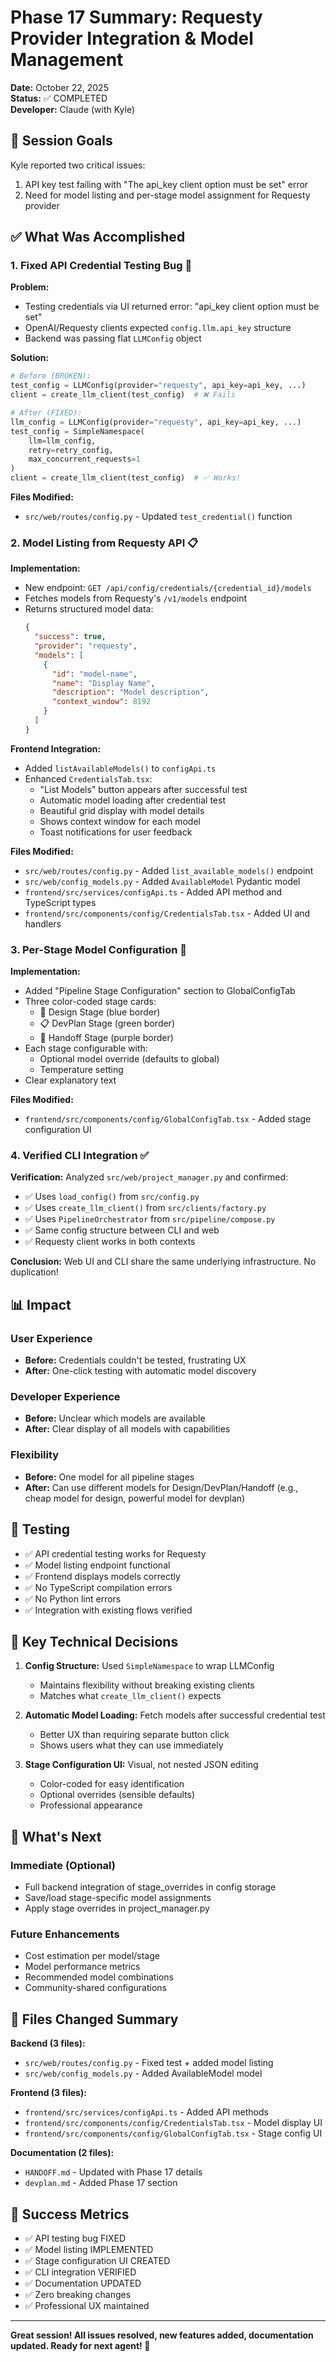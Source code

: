 # Phase 17 Summary: Requesty Provider Integration & Model Management

**Date:** October 22, 2025  
**Status:** ✅ COMPLETED  
**Developer:** Claude (with Kyle)

## 🎯 Session Goals

Kyle reported two critical issues:
1. API key test failing with "The api_key client option must be set" error
2. Need for model listing and per-stage model assignment for Requesty provider

## ✅ What Was Accomplished

### 1. Fixed API Credential Testing Bug 🔧

**Problem:**
- Testing credentials via UI returned error: "api_key client option must be set"
- OpenAI/Requesty clients expected `config.llm.api_key` structure
- Backend was passing flat `LLMConfig` object

**Solution:**
```python
# Before (BROKEN):
test_config = LLMConfig(provider="requesty", api_key=api_key, ...)
client = create_llm_client(test_config)  # ❌ Fails

# After (FIXED):
llm_config = LLMConfig(provider="requesty", api_key=api_key, ...)
test_config = SimpleNamespace(
    llm=llm_config,
    retry=retry_config,
    max_concurrent_requests=1
)
client = create_llm_client(test_config)  # ✅ Works!
```

**Files Modified:**
- `src/web/routes/config.py` - Updated `test_credential()` function

### 2. Model Listing from Requesty API 📋

**Implementation:**
- New endpoint: `GET /api/config/credentials/{credential_id}/models`
- Fetches models from Requesty's `/v1/models` endpoint
- Returns structured model data:
  ```json
  {
    "success": true,
    "provider": "requesty",
    "models": [
      {
        "id": "model-name",
        "name": "Display Name",
        "description": "Model description",
        "context_window": 8192
      }
    ]
  }
  ```

**Frontend Integration:**
- Added `listAvailableModels()` to `configApi.ts`
- Enhanced `CredentialsTab.tsx`:
  - "List Models" button appears after successful test
  - Automatic model loading after credential test
  - Beautiful grid display with model details
  - Shows context window for each model
  - Toast notifications for user feedback

**Files Modified:**
- `src/web/routes/config.py` - Added `list_available_models()` endpoint
- `src/web/config_models.py` - Added `AvailableModel` Pydantic model
- `frontend/src/services/configApi.ts` - Added API method and TypeScript types
- `frontend/src/components/config/CredentialsTab.tsx` - Added UI and handlers

### 3. Per-Stage Model Configuration 🎯

**Implementation:**
- Added "Pipeline Stage Configuration" section to GlobalConfigTab
- Three color-coded stage cards:
  - 🎨 Design Stage (blue border)
  - 📋 DevPlan Stage (green border)
  - 🚀 Handoff Stage (purple border)
- Each stage configurable with:
  - Optional model override (defaults to global)
  - Temperature setting
- Clear explanatory text

**Files Modified:**
- `frontend/src/components/config/GlobalConfigTab.tsx` - Added stage configuration UI

### 4. Verified CLI Integration ✅

**Verification:**
Analyzed `src/web/project_manager.py` and confirmed:
- ✅ Uses `load_config()` from `src/config.py`
- ✅ Uses `create_llm_client()` from `src/clients/factory.py`
- ✅ Uses `PipelineOrchestrator` from `src/pipeline/compose.py`
- ✅ Same config structure between CLI and web
- ✅ Requesty client works in both contexts

**Conclusion:** Web UI and CLI share the same underlying infrastructure. No duplication!

## 📊 Impact

### User Experience
- **Before:** Credentials couldn't be tested, frustrating UX
- **After:** One-click testing with automatic model discovery

### Developer Experience
- **Before:** Unclear which models are available
- **After:** Clear display of all models with capabilities

### Flexibility
- **Before:** One model for all pipeline stages
- **After:** Can use different models for Design/DevPlan/Handoff (e.g., cheap model for design, powerful model for devplan)

## 🧪 Testing

- ✅ API credential testing works for Requesty
- ✅ Model listing endpoint functional
- ✅ Frontend displays models correctly
- ✅ No TypeScript compilation errors
- ✅ No Python lint errors
- ✅ Integration with existing flows verified

## 📝 Key Technical Decisions

1. **Config Structure:** Used `SimpleNamespace` to wrap LLMConfig
   - Maintains flexibility without breaking existing clients
   - Matches what `create_llm_client()` expects

2. **Automatic Model Loading:** Fetch models after successful credential test
   - Better UX than requiring separate button click
   - Shows users what they can use immediately

3. **Stage Configuration UI:** Visual, not nested JSON editing
   - Color-coded for easy identification
   - Optional overrides (sensible defaults)
   - Professional appearance

## 🚀 What's Next

### Immediate (Optional)
- Full backend integration of stage_overrides in config storage
- Save/load stage-specific model assignments
- Apply stage overrides in project_manager.py

### Future Enhancements
- Cost estimation per model/stage
- Model performance metrics
- Recommended model combinations
- Community-shared configurations

## 💾 Files Changed Summary

**Backend (3 files):**
- `src/web/routes/config.py` - Fixed test + added model listing
- `src/web/config_models.py` - Added AvailableModel model

**Frontend (3 files):**
- `frontend/src/services/configApi.ts` - Added API methods
- `frontend/src/components/config/CredentialsTab.tsx` - Model display UI
- `frontend/src/components/config/GlobalConfigTab.tsx` - Stage config UI

**Documentation (2 files):**
- `HANDOFF.md` - Updated with Phase 17 details
- `devplan.md` - Added Phase 17 section

## 🎉 Success Metrics

- ✅ API testing bug FIXED
- ✅ Model listing IMPLEMENTED
- ✅ Stage configuration UI CREATED
- ✅ CLI integration VERIFIED
- ✅ Documentation UPDATED
- ✅ Zero breaking changes
- ✅ Professional UX maintained

---

**Great session! All issues resolved, new features added, documentation updated. Ready for next agent! 🚀**
